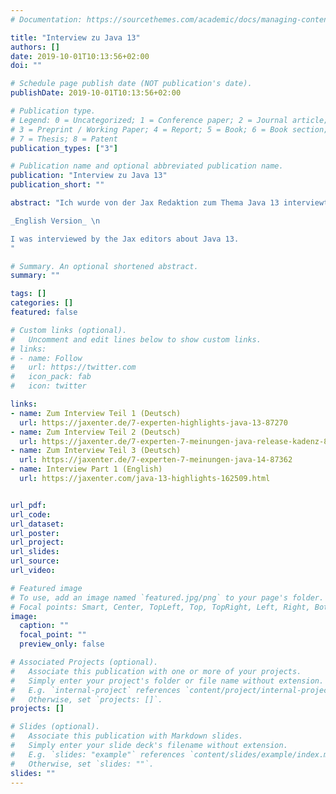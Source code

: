 ```yaml
---
# Documentation: https://sourcethemes.com/academic/docs/managing-content/

title: "Interview zu Java 13"
authors: []
date: 2019-10-01T10:13:56+02:00
doi: ""

# Schedule page publish date (NOT publication's date).
publishDate: 2019-10-01T10:13:56+02:00

# Publication type.
# Legend: 0 = Uncategorized; 1 = Conference paper; 2 = Journal article;
# 3 = Preprint / Working Paper; 4 = Report; 5 = Book; 6 = Book section;
# 7 = Thesis; 8 = Patent
publication_types: ["3"]

# Publication name and optional abbreviated publication name.
publication: "Interview zu Java 13"
publication_short: ""

abstract: "Ich wurde von der Jax Redaktion zum Thema Java 13 interviewt. \n

_English Version_ \n

I was interviewed by the Jax editors about Java 13.
"

# Summary. An optional shortened abstract.
summary: ""

tags: []
categories: []
featured: false

# Custom links (optional).
#   Uncomment and edit lines below to show custom links.
# links:
# - name: Follow
#   url: https://twitter.com
#   icon_pack: fab
#   icon: twitter

links:
- name: Zum Interview Teil 1 (Deutsch)
  url: https://jaxenter.de/7-experten-highlights-java-13-87270
- name: Zum Interview Teil 2 (Deutsch)
  url: https://jaxenter.de/7-experten-7-meinungen-java-release-kadenz-87315
- name: Zum Interview Teil 3 (Deutsch)
  url: https://jaxenter.de/7-experten-7-meinungen-java-14-87362
- name: Interview Part 1 (English)
  url: https://jaxenter.com/java-13-highlights-162509.html


url_pdf:
url_code:
url_dataset:
url_poster:
url_project:
url_slides:
url_source:
url_video:

# Featured image
# To use, add an image named `featured.jpg/png` to your page's folder.
# Focal points: Smart, Center, TopLeft, Top, TopRight, Left, Right, BottomLeft, Bottom, BottomRight.
image:
  caption: ""
  focal_point: ""
  preview_only: false

# Associated Projects (optional).
#   Associate this publication with one or more of your projects.
#   Simply enter your project's folder or file name without extension.
#   E.g. `internal-project` references `content/project/internal-project/index.md`.
#   Otherwise, set `projects: []`.
projects: []

# Slides (optional).
#   Associate this publication with Markdown slides.
#   Simply enter your slide deck's filename without extension.
#   E.g. `slides: "example"` references `content/slides/example/index.md`.
#   Otherwise, set `slides: ""`.
slides: ""
---
```

